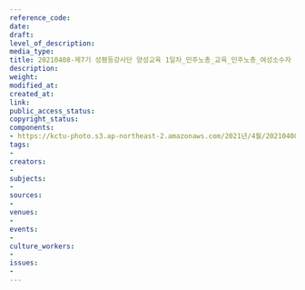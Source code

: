 ```yaml
---
reference_code: 
date: 
draft: 
level_of_description: 
media_type: 
title: 20210408-제7기 성평등강사단 양성교육 1일차_민주노총_교육_민주노총_여성소수자
description: 
weight: 
modified_at: 
created_at: 
link: 
public_access_status: 
copyright_status: 
components:
- https://kctu-photo.s3.ap-northeast-2.amazonaws.com/2021년/4월/20210408-제7기+성평등강사단+양성교육+1일차_민주노총_교육_민주노총_여성소수자/_1DX0032.jpg
tags:
- 
creators:
- 
subjects:
- 
sources:
- 
venues:
- 
events:
- 
culture_workers:
- 
issues:
- 
---
```

